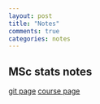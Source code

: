 ```yaml
---
layout: post
title: "Notes"
comments: true
categories: notes
---
```


<a name="top"></a>
## MSc  stats notes

[git page](https://github.com/tbates/Seminar_in_Personality)
[course page](http://tbates.github.io/Seminar_in_Personality)
